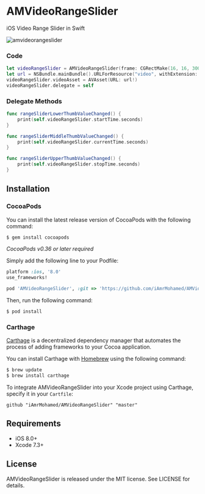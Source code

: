 AMVideoRangeSlider
============

iOS Video Range Slider in Swift

![amvideorangeslider](https://cloud.githubusercontent.com/assets/8356318/17717975/9cac9d66-6411-11e6-8ce5-2e0a9b0f479b.gif)

### Code

```swift
let videoRangeSlider = AMVideoRangeSlider(frame: CGRectMake(16, 16, 300, 20))
let url = NSBundle.mainBundle().URLForResource("video", withExtension: "mp4")
videoRangeSlider.videoAsset = AVAsset(URL: url!)
videoRangeSlider.delegate = self
```

### Delegate Methods

```swift
func rangeSliderLowerThumbValueChanged() {
    print(self.videoRangeSlider.startTime.seconds)
}

func rangeSliderMiddleThumbValueChanged() {
    print(self.videoRangeSlider.currentTime.seconds)
}

func rangeSliderUpperThumbValueChanged() {
    print(self.videoRangeSlider.stopTime.seconds)
}
```

## Installation

### CocoaPods

You can install the latest release version of CocoaPods with the following command:

```bash
$ gem install cocoapods
```

*CocoaPods v0.36 or later required*

Simply add the following line to your Podfile:

```ruby
platform :ios, '8.0' 
use_frameworks!

pod 'AMVideoRangeSlider', :git => 'https://github.com/iAmrMohamed/AMVideoRangeSlider.git' 
```

Then, run the following command:

```bash
$ pod install
```

### Carthage

[Carthage](https://github.com/Carthage/Carthage) is a decentralized dependency manager that automates the process of adding frameworks to your Cocoa application.

You can install Carthage with [Homebrew](http://brew.sh/) using the following command:

```bash
$ brew update
$ brew install carthage
```

To integrate AMVideoRangeSlider into your Xcode project using Carthage, specify it in your `Cartfile`:

```ogdl
github "iAmrMohamed/AMVideoRangeSlider" "master"
```

## Requirements

- iOS 8.0+
- Xcode 7.3+

## License

AMVideoRangeSlider is released under the MIT license. See LICENSE for details.
